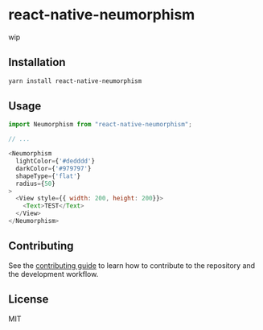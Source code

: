 # react-native-neumorphism

wip

## Installation

```sh
yarn install react-native-neumorphism
```

## Usage

```js
import Neumorphism from "react-native-neumorphism";

// ...

<Neumorphism
  lightColor={'#dedddd'}
  darkColor={'#979797'}
  shapeType={'flat'}
  radius={50}
>
  <View style={{ width: 200, height: 200}}>
    <Text>TEST</Text>
  </View>
</Neumorphism>
```

## Contributing

See the [contributing guide](CONTRIBUTING.md) to learn how to contribute to the repository and the development workflow.

## License

MIT
